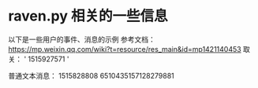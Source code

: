 # raven.py 相关的一些信息
以下是一些用户的事件、消息的示例
参考文档： https://mp.weixin.qq.com/wiki?t=resource/res_main&id=mp1421140453
取关：
'<xml><ToUserName><![CDATA[gh_bda3d54b63c5]]></ToUserName>
<FromUserName><![CDATA[oVHM31I2B9__Z26RJue-5h9GBc0s]]></FromUserName>
<CreateTime>1515927571</CreateTime>
<MsgType><![CDATA[event]]></MsgType>
<Event><![CDATA[unsubscribe]]></Event>
<EventKey><![CDATA[]]></EventKey></xml>'

普通文本消息：
<xml>
<ToUserName><![CDATA[gh_bda3d54b63c5]]></ToUserName>
<FromUserName><![CDATA[oVHM31I2B9__Z26RJue-5h9GBc0s]]></FromUserName>
<CreateTime>1515828808</CreateTime>
<MsgType><![CDATA[text]]></MsgType>
<Content><![CDATA[捕获request.body]]></Content>
<MsgId>6510435157128279881</MsgId>
</xml>